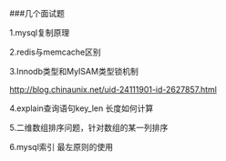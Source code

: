 ###几个面试题

1.mysql复制原理

2.redis与memcache区别

3.Innodb类型和MyISAM类型锁机制

http://blog.chinaunix.net/uid-24111901-id-2627857.html

4.explain查询语句key_len 长度如何计算

5.二维数组排序问题，针对数组的某一列排序


6.mysql索引 最左原则的使用
